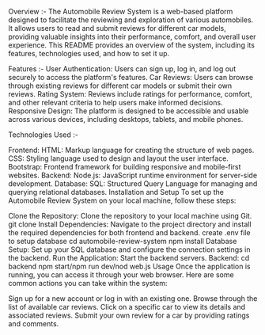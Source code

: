 Overview :-
The Automobile Review System is a web-based platform designed to facilitate the reviewing and exploration of various automobiles. It allows users to read and submit reviews for different car models, providing valuable insights into their performance, comfort, and overall user experience. This README provides an overview of the system, including its features, technologies used, and how to set it up.

Features :-
User Authentication: Users can sign up, log in, and log out securely to access the platform's features.
Car Reviews: Users can browse through existing reviews for different car models or submit their own reviews.
Rating System: Reviews include ratings for performance, comfort, and other relevant criteria to help users make informed decisions.
Responsive Design: The platform is designed to be accessible and usable across various devices, including desktops, tablets, and mobile phones.


Technologies Used :-


Frontend:
HTML: Markup language for creating the structure of web pages.
CSS: Styling language used to design and layout the user interface.
Bootstrap: Frontend framework for building responsive and mobile-first websites.
Backend:
Node.js: JavaScript runtime environment for server-side development.
Database:
SQL: Structured Query Language for managing and querying relational databases.
Installation and Setup
To set up the Automobile Review System on your local machine, follow these steps:

Clone the Repository: Clone the repository to your local machine using Git.
git clone <repository-url>
Install Dependencies: Navigate to the project directory and install the required dependencies for both frontend and backend.
create .env file to setup database
cd automobile-review-system
npm install
Database Setup: Set up your SQL database and configure the connection settings in the backend.
Run the Application: Start the backend servers.
Backend:
cd backend
npm start/npm run dev/nod web.js
Usage
Once the application is running, you can access it through your web browser. Here are some common actions you can take within the system:

Sign up for a new account or log in with an existing one.
Browse through the list of available car reviews.
Click on a specific car to view its details and associated reviews.
Submit your own review for a car by providing ratings and comments.
